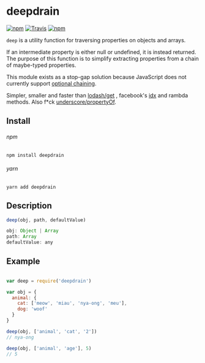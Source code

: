 # deepdrain

[![npm](https://img.shields.io/npm/dt/deepdrain.svg)](https://www.npmjs.com/package/deepdrain)
[![Travis](https://img.shields.io/travis/jalbertsr/deepdrain.svg)](https://travis-ci.org/jalbertsr/deepdrain)
[![npm](https://img.shields.io/npm/v/deepdrain.svg)](https://www.npmjs.com/package/deepdrain)

`deep` is a utility function for traversing properties on objects and arrays.

If an intermediate property is either null or undefined, it is instead returned.
The purpose of this function is to simplify extracting properties from a chain
of maybe-typed properties.

This module exists as a stop-gap solution because JavaScript does not currently
support [optional chaining](https://github.com/tc39/proposal-optional-chaining).

Simpler, smaller and faster than [lodash/get](https://lodash.com/docs/4.17.5#get) , facebook's [idx](https://github.com/facebookincubator/idx) and rambda methods. 
Also f*ck [underscore/propertyOf](http://underscorejs.org/#propertyOf).

## Install

###### npm 
```
npm install deepdrain 
```

###### yarn
```
yarn add deepdrain
```

## Description 

```javascript
deep(obj, path, defaultValue)

obj: Object | Array
path: Array
defaultValue: any
```

## Example 

```javascript

var deep = require('deepdrain')

var obj = {
  animal: {
    cat: ['meow', 'miau', 'nya-ong', 'meu'],
    dog: 'woof'
  }
}

deep(obj, ['animal', 'cat', '2'])
// nya-ong

deep(obj, ['animal', 'age'], 5)
// 5

```
